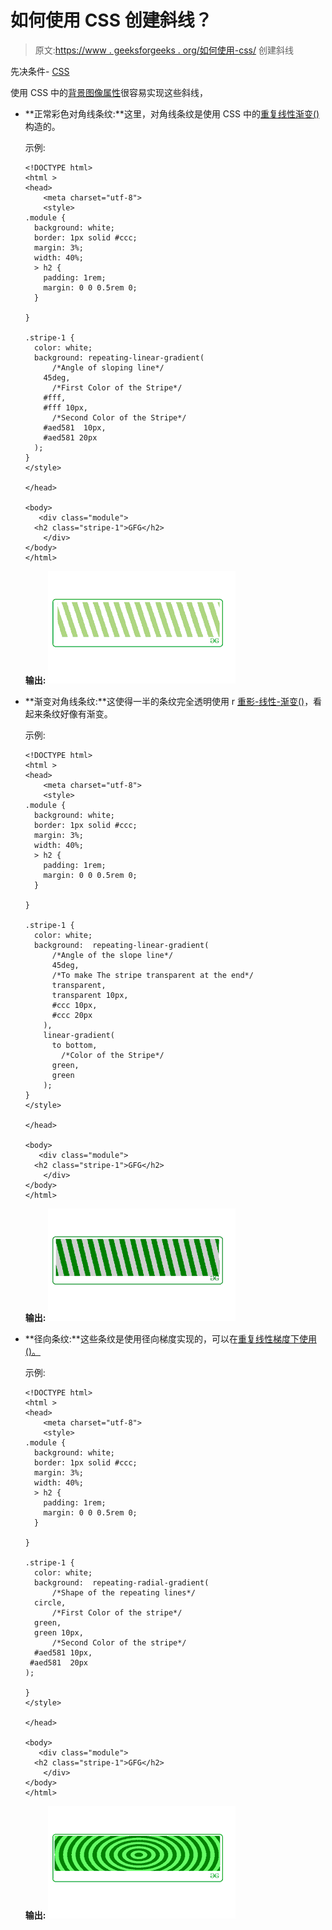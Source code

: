 # 如何使用 CSS 创建斜线？

> 原文:[https://www . geeksforgeeks . org/如何使用-css/](https://www.geeksforgeeks.org/how-to-create-sloping-lines-using-css/) 创建斜线

先决条件- [CSS](https://www.geeksforgeeks.org/css-tutorials/)

使用 CSS 中的[背景图像属性](https://www.geeksforgeeks.org/css-background-image-property/)很容易实现这些斜线，

*   **正常彩色对角线条纹:**这里，对角线条纹是使用 CSS 中的[重复线性渐变()](https://www.geeksforgeeks.org/css-repeating-linear-gradient-function/)构造的。

    示例:

    ```
    <!DOCTYPE html>
    <html >
    <head>
        <meta charset="utf-8">
        <style> 
    .module {
      background: white;
      border: 1px solid #ccc;
      margin: 3%;
      width: 40%;
      > h2 {
        padding: 1rem;
        margin: 0 0 0.5rem 0;
      }

    }

    .stripe-1 {
      color: white;
      background: repeating-linear-gradient(
          /*Angle of sloping line*/
        45deg,
          /*First Color of the Stripe*/
        #fff,
        #fff 10px,
          /*Second Color of the Stripe*/
        #aed581  10px,
        #aed581 20px
      );
    }
    </style>

    </head>

    <body>
       <div class="module">
      <h2 class="stripe-1">GFG</h2>
        </div>
    </body>
    </html>
    ```

    **输出:**
    ![](img/a396ff957761bfbec65a6869972c3e1e.png)

*   **渐变对角线条纹:**这使得一半的条纹完全透明使用 r [重影-线性-渐变()](https://www.geeksforgeeks.org/css-repeating-linear-gradient-function/)，看起来条纹好像有渐变。

    示例:

    ```
    <!DOCTYPE html>
    <html >
    <head>
        <meta charset="utf-8">
        <style> 
    .module {
      background: white;
      border: 1px solid #ccc;
      margin: 3%;
      width: 40%;
      > h2 {
        padding: 1rem;
        margin: 0 0 0.5rem 0;
      }

    }

    .stripe-1 {
      color: white;
      background:  repeating-linear-gradient(
          /*Angle of the slope line*/
          45deg,
          /*To make The stripe transparent at the end*/
          transparent,
          transparent 10px,
          #ccc 10px,
          #ccc 20px
        ),
        linear-gradient(
          to bottom,
            /*Color of the Stripe*/
          green,
          green
        );
    }
    </style>

    </head>

    <body>
       <div class="module">
      <h2 class="stripe-1">GFG</h2>
        </div>
    </body>
    </html>
    ```

    **输出:**
    ![](img/aeec3d5dbe06283cd369ebf0ecc2599e.png)

*   **径向条纹:**这些条纹是使用径向梯度实现的，可以在[重复线性梯度下使用()。](https://www.geeksforgeeks.org/css-repeating-linear-gradient-function/)

    示例:

    ```
    <!DOCTYPE html>
    <html >
    <head>
        <meta charset="utf-8">
        <style> 
    .module {
      background: white;
      border: 1px solid #ccc;
      margin: 3%;
      width: 40%;
      > h2 {
        padding: 1rem;
        margin: 0 0 0.5rem 0;
      }

    }

    .stripe-1 {
      color: white;
      background:  repeating-radial-gradient(
          /*Shape of the repeating lines*/
      circle,
          /*First Color of the stripe*/
      green,
      green 10px,
          /*Second Color of the stripe*/
      #aed581 10px, 
     #aed581  20px
    );

    }
    </style>

    </head>

    <body>
       <div class="module">
      <h2 class="stripe-1">GFG</h2>
        </div>
    </body>
    </html>
    ```

    **输出:**
    ![](img/97c8ec7490c9815cb94ded814575a2c7.png)